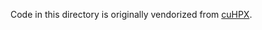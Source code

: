 Code in this directory is originally vendorized from [cuHPX](https://github.com/NVlabs/cuHPX/tree/1b3dae1782db4e146038ce14a17a6762c3825498).
